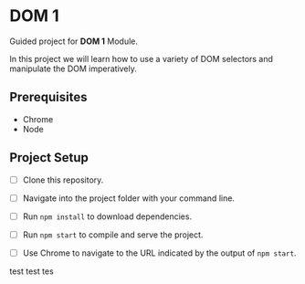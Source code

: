 # DOM 1

Guided project for **DOM 1** Module.

In this project we will learn how to use a variety of DOM selectors and manipulate the DOM imperatively.

## Prerequisites

- Chrome
- Node

## Project Setup

- [ ] Clone this repository.
- [ ] Navigate into the project folder with your command line.
- [ ] Run `npm install` to download dependencies.
- [ ] Run `npm start` to compile and serve the project.
- [ ] Use Chrome to navigate to the URL indicated by the output of `npm start`.


test test tes